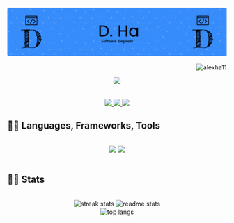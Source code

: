 [![Header](./assets/D.Ha-hearder-image.png)](https://portfolio-web-nqi7.onrender.com/)



   <p align="right">
        <img src="https://komarev.com/ghpvc/?username=alexha11&label=Profile%20views&color=0e75b6&style=flat" alt="alexha11" />
      </p>
   
   <div align="center"> 
     <p align="center">
        <img src="https://readme-typing-svg.herokuapp.com/?font=Righteous&size=35&center=true&vCenter=true&width=500&height=70&duration=4000&lines=Hi+There!;+I'm+Duong+Ha!;" />
     </p>
     <br>
        <a href="duong.ha@student.lut.fi">
          <img src="https://img.shields.io/badge/Gmail-333333?style=for-the-badge&logo=gmail&logoColor=red" />
        </a>
        <a href="https://www.linkedin.com/in/duong-ha-55524a246/" target="_blank">
          <img src="https://img.shields.io/badge/LinkedIn-0077B5?style=for-the-badge&logo=linkedin&logoColor=white" />
        </a>
        <a href="https://portfolio-web-nqi7.onrender.com/" target="_blank">
          <img src="https://img.shields.io/badge/Portfolio-FF5722?style=for-the-badge&logo=todoist&logoColor=white" />
        </a>
      </div>

<h2 align="left">👨‍💻 Languages, Frameworks, Tools</h2>
<br/>
<div align="center">
    <img src="https://skillicons.dev/icons?i=react,vue,flutter,html,css,figma,tailwind,git,r,aws" />
    <img src="https://skillicons.dev/icons?i=nodejs,python,javascript,typescript,express,dart,c,java,postgresql,mongodb,flask,docker,nginx" /><br>
</div>

<br/>


<h2 align="Left">🏋️‍♂️ Stats</h2>
<br>
<div align=center>
  <img width=390 src="https://github-readme-streak-stats-salesp07.vercel.app/?user=alexha11&count_private=true&theme=react&border_radius=10" alt="streak stats"/>
  <img width=390 src="https://github-readme-stats-salesp07.vercel.app/api?username=alexha11&count_private=true&show_icons=true&theme=react&rank_icon=github&border_radius=10" alt="readme stats" />
  <br/>
  <img width=325 align="center" src="https://github-readme-stats-salesp07.vercel.app/api/top-langs/?username=alexha11&hide=HTML&langs_count=8&layout=compact&theme=react&border_radius=10&size_weight=0.5&count_weight=0.5&exclude_repo=github-readme-stats" alt="top langs" />
</div>

<br/><br/>

